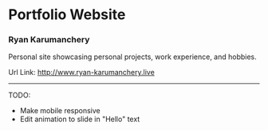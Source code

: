 # Portfolio Website

### Ryan Karumanchery

Personal site showcasing personal projects, work experience, and hobbies.

Url Link: http://www.ryan-karumanchery.live


_____
TODO:

- Make mobile responsive
- Edit animation to slide in "Hello" text
